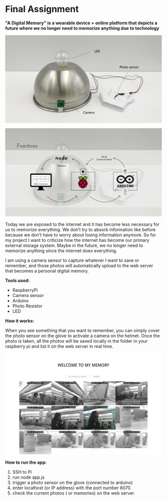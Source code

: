 # Final Assignment

**"A Digital Memory" is a wearable device + online platform that depicts a future where we no longer need to memorize anything due to technology**

![alt text](/screenshot/1.png?raw=true)

![alt text](/screenshot/2.png?raw=true)

Today we are exposed to the internet and it has become less necessary for us to memorize everything. We don’t try to absorb information like before because we don’t have to worry about losing information anymore. So for my project I want to criticize how the internet has become our primary external storage system. Maybe in the future, we no longer need to memorize anything since the internet does everything.

I am using a camera sensor to capture whatever I want to save or remember, and those photos will automatically upload to the web server that becomes a personal digital memory. 




**Tools used:**
- RaspberryPi 
- Camera sensor
- Arduino
- Photo Resistor
- LED





**How it works:**

When you see something that you want to remember, you can simply cover the photo sensor on the glove to activate a camera on the helmet. Once the photo is taken, all the photos will be saved locally in the folder in your raspberry pi and list it on the web server in real time. 



![alt text](/screenshot/3.png?raw=true)



**How to run the app:**

1. SSH to Pi
2. run node app.js
3. trigger a photo sensor on the glove (connected to arduino)
4. enter localhost (or IP address) with the port number 8070.
5. check the current photos ( or memories) on the web server.
